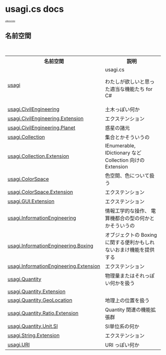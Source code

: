 # usagi.cs docs

<div style="font-size:30%"><a href="https://github.com/usagi/usagi.cs/blob/master/docs/Home.md">≪Back to Home</a></div> 


## 名前空間
&nbsp;<table><tr><th>名前空間</th><th>説明</th></tr><tr><td><a href="N_usagi.md">usagi</a></td><td>
usagi.cs 

わたしが欲しいと思った適当な機能たち for C#</td></tr><tr><td><a href="N_usagi_CivilEngineering.md">usagi.CivilEngineering</a></td><td>
土木っぽい何か</td></tr><tr><td><a href="N_usagi_CivilEngineering_Extension.md">usagi.CivilEngineering.Extension</a></td><td>
エクステンション</td></tr><tr><td><a href="N_usagi_CivilEngineering_Planet.md">usagi.CivilEngineering.Planet</a></td><td>
惑星の諸元</td></tr><tr><td><a href="N_usagi_Collection.md">usagi.Collection</a></td><td>
集合とかそういうの</td></tr><tr><td><a href="N_usagi_Collection_Extension.md">usagi.Collection.Extension</a></td><td>
IEnumerable, IDictionary など Collection 向けの Extension</td></tr><tr><td><a href="N_usagi_ColorSpace.md">usagi.ColorSpace</a></td><td>
色空間、色について扱う</td></tr><tr><td><a href="N_usagi_ColorSpace_Extension.md">usagi.ColorSpace.Extension</a></td><td>
エクステンション</td></tr><tr><td><a href="N_usagi_GUI_Extension.md">usagi.GUI.Extension</a></td><td>
エクステンション</td></tr><tr><td><a href="N_usagi_InformationEngineering.md">usagi.InformationEngineering</a></td><td>
情報工学的な操作、 電算機都合の型の何かとかそういうの</td></tr><tr><td><a href="N_usagi_InformationEngineering_Boxing.md">usagi.InformationEngineering.Boxing</a></td><td>
オブジェクトの Boxing に関する便利かもしれないおまけ機能を提供する</td></tr><tr><td><a href="N_usagi_InformationEngineering_Extension.md">usagi.InformationEngineering.Extension</a></td><td>
エクステンション</td></tr><tr><td><a href="N_usagi_Quantity.md">usagi.Quantity</a></td><td>
物理量またはそれっぽい何かを扱う</td></tr><tr><td><a href="N_usagi_Quantity_Extension.md">usagi.Quantity.Extension</a></td><td></td></tr><tr><td><a href="N_usagi_Quantity_GeoLocation.md">usagi.Quantity.GeoLocation</a></td><td>
地理上の位置を扱う</td></tr><tr><td><a href="N_usagi_Quantity_Ratio_Extension.md">usagi.Quantity.Ratio.Extension</a></td><td>
Quantity 関連の機能拡張群</td></tr><tr><td><a href="N_usagi_Quantity_Unit_SI.md">usagi.Quantity.Unit.SI</a></td><td>
SI単位系の何か</td></tr><tr><td><a href="N_usagi_String_Extension.md">usagi.String.Extension</a></td><td>
エクステンション</td></tr><tr><td><a href="N_usagi_URI.md">usagi.URI</a></td><td>
URI っぽい何か</td></tr></table>&nbsp;

